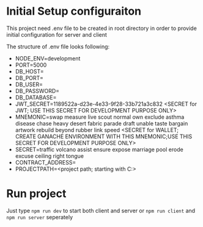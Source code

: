 # Initial Setup configuraiton
This project need .env file to be created in root directory in order to provide initial configuration for server and client

The structure of .env file looks following:  
- NODE_ENV=development  
- PORT=5000  
- DB_HOST= <your mysql host>  
- DB_PORT=<your mysql port>  
- DB_USER=<your mysql user>  
- DB_PASSWORD=<your mysql password>  
- DB_DATABASE=<your mysql database name>  
- JWT_SECRET=1189522a-d23e-4e33-9f28-33b721a3c832 <SECRET for JWT; USE THIS SECRET FOR DEVELOPMENT PURPOSE ONLY>  
- MNEMONIC=swap measure live scout normal own exclude asthma disease chase heavy desert fabric parade draft unable taste bargain artwork rebuild beyond rubber link speed <SECRET for WALLET; CREATE GANACHE ENVIRONMENT WITH THIS MNEMONIC;USE THIS SECRET FOR DEVELOPMENT PURPOSE ONLY>  
- SECRET=traffic volcano assist ensure expose marriage pool erode excuse ceiling right tongue <IGNORE THIS ONE>  
- CONTRACT_ADDRESS=<your deployed contract address>  
- PROJECTPATH=<project path; starting with C:>  

# Run project
Just type ``npm run dev`` to start both client and server or ``npm run client`` and ``npm run server`` seperately